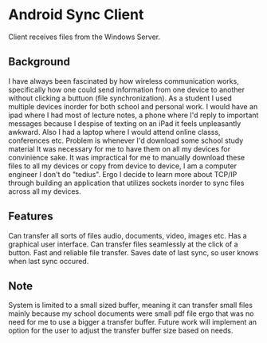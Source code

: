 #  Android Sync Client
Client receives files from the Windows Server.

## Background
I have always been fascinated by how wireless communication works, specifically how one could send information from one device to another without clicking a buttuon (file synchronization). As a student I used multiple devices inorder for both school and personal work. I would have an ipad where I had most of lecture notes, a phone where I'd reply to important messages because I despise of texting on an iPad it feels unpleasantly awkward. Also I had a laptop where I would attend online classs, conferences etc. Problem is whenever I'd download some school study material It was necessary for me to have them on all my devices for convinience sake. It was impractical for me to manually download these files to all my devices or copy from device to device, I am a computer engineer I don't do "tedius". Ergo I decide to learn more about TCP/IP through building an application that utilizes sockets inorder to sync files across all my devices. 

## Features
Can transfer all sorts of files audio, documents, video, images etc.
Has a graphical user interface.
Can transfer files seamlessly at the click of a button.
Fast and reliable file transfer.
Saves date of last sync, so user knows when last sync occured.

## Note
System is limited to a small sized buffer, meaning it can transfer small files mainly because my school documents were small pdf file ergo that was no need for me to use a bigger a transfer buffer. Future work will implement an option for the user to adjust the transfer buffer size based on needs.
